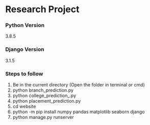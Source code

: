 # Research Project

### Python Version
3.8.5

### Django Version
3.1.5

### Steps to follow
1. Be in the current directory (Open the folder in terminal or cmd)
2. python branch_prediction.py
3. python college_prediction_.py
4. python placement_prediction.py
2. cd website
3. python -m pip install numpy pandas matplotlib seaborn django
4. python manage.py runserver
